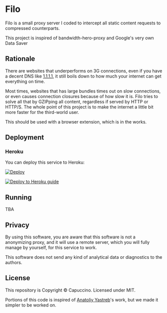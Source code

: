 # Filo

Filo is a small proxy server I coded to intercept all static content requests to compressed counterparts.

This project is inspired of bandwidth-hero-proxy and Google's very own Data Saver

## Rationale

There are websites that underperforms on 3G connections, even if you have a decent DNS like [1.1.1.1](https://1.1.1.1), it still boils down to how much your internet can get everything on time.

Most times, websites that has large bundles times out on slow connections, or even causes connection closures because of how slow it is. Filo tries to solve all that by GZIPping all content, regardless if served by HTTP or HTTP/S. The whole point of this project is to make the internet a little bit more faster for the third-world user.

This should be used with a browser extension, which is in the works.



## Deployment

### Heroku

You can deploy this service to Heroku:

[![Deploy](https://www.herokucdn.com/deploy/button.svg)](https://heroku.com/deploy?template=https://github.com/machman5/filo)

[![Deploy to Heroku guide](http://img.youtube.com/vi/y3tkYEXAics/0.jpg)](http://www.youtube.com/watch?v=y3tkYEXAics)


## Running

TBA

## Privacy

By using this software, you are aware that this software is not a anonymizing proxy, and it will use a remote server, which you will fully manage by yourself, for this service to work.

This software does not send any kind of analytical data or diagnostics to the authors. 

## License

This repository is Copyright &copy; Capuccino. Licensed under MIT.

Portions of this code is inspired of [Anatoliy Yastreb](https://github.com/ayastreb)'s work, but we made it simpler to be worked on.
